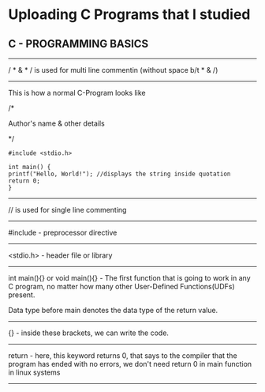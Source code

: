 # Uploading C Programs that I studied


## C - PROGRAMMING BASICS

---

/ * & * / is used for multi line commentin (without space b/t * & /) 

---
This is how a normal C-Program looks like

/*

Author's name & other details

*/

    #include <stdio.h>

    int main() {
    printf("Hello, World!"); //displays the string inside quotation
    return 0;
    }

---

// is used for single line commenting

---

#include - preprocessor directive

---

<stdio.h> - header file or library

---

int main(){} or void main(){} - The first function that is going to work in any C program, no matter how many other User-Defined Functions(UDFs) present.

Data type before main denotes the data type of the return value.

---

{} - inside these brackets, we can write the code.

---

return - here, this keyword returns 0, that says to the compiler that the program has ended with no errors, we don't need return 0 in main function in linux systems

---